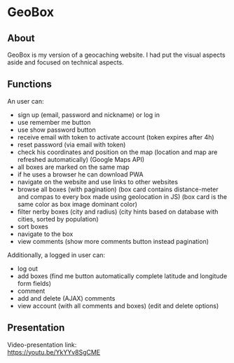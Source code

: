# GeoBox
## About 
GeoBox is my version of a geocaching website. I had put the visual aspects aside and focused on technical aspects.
## Functions
An user can:    
- sign up (email, password and nickname) or log in
- use remember me button   
- use show password button    
- receive email with token to activate account (token expires after 4h)
- reset password (via email with token)
- check his coordinates and position on the map (location and map are refreshed automatically) (Google Maps API)
- all boxes are marked on the same map  
- if he uses a browser he can download PWA    
- navigate on the website and use links to other websites   
- browse all boxes (with pagination) (box card contains distance-meter and compas to every box made using geolocation in JS) (box card is the same color as box image dominant color)
- filter nerby boxes (city and radius) (city hints based on database with cities, sorted by population)
- sort boxes
- navigate to the box
- view comments (show more comments button instead pagination)        
        
Additionally, a logged in user can:
- log out
- add boxes (find me button automatically complete latitude and longitude form fields)
- comment
- add and delete (AJAX) comments
- view account (with all comments and boxes) (edit and delete options)
## Presentation
Video-presentation link:    
https://youtu.be/YkYYv8SgCME
